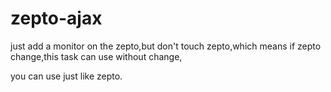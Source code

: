 # zepto-ajax

just add a monitor on the zepto,but don't touch zepto,which means if zepto change,this task can use without change,

you can use just like zepto.